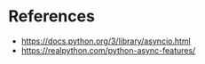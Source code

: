 

# References

- https://docs.python.org/3/library/asyncio.html
- https://realpython.com/python-async-features/
